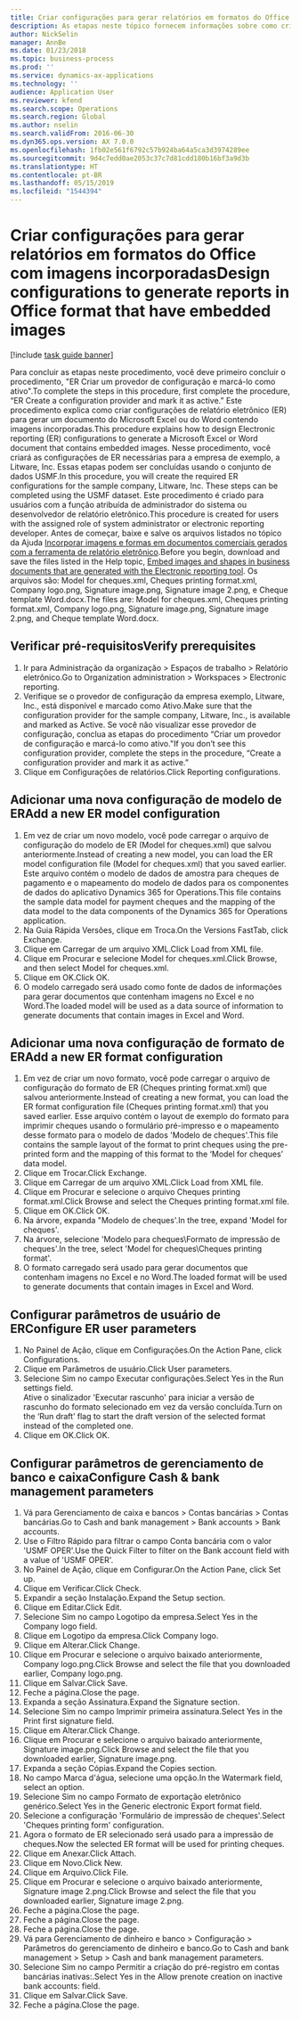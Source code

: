 ```yaml
---
title: Criar configurações para gerar relatórios em formatos do Office com imagens incorporadas
description: As etapas neste tópico fornecem informações sobre como criar configurações de relatório eletrônico (ER) que geram documentos eletrônicos nos formatos do Microsoft Office (Excel e Word) contendo imagens incorporadas.
author: NickSelin
manager: AnnBe
ms.date: 01/23/2018
ms.topic: business-process
ms.prod: ''
ms.service: dynamics-ax-applications
ms.technology: ''
audience: Application User
ms.reviewer: kfend
ms.search.scope: Operations
ms.search.region: Global
ms.author: nselin
ms.search.validFrom: 2016-06-30
ms.dyn365.ops.version: AX 7.0.0
ms.openlocfilehash: 1fb02e561f6792c57b924ba64a5ca3d3974289ee
ms.sourcegitcommit: 9d4c7edd0ae2053c37c7d81cdd180b16bf3a9d3b
ms.translationtype: HT
ms.contentlocale: pt-BR
ms.lasthandoff: 05/15/2019
ms.locfileid: "1544394"
---
```

# <a name="design-configurations-to-generate-reports-in-office-format-that-have-embedded-images"></a><span data-ttu-id="993d9-103">Criar configurações para gerar relatórios em formatos do Office com imagens incorporadas</span><span class="sxs-lookup"><span data-stu-id="993d9-103">Design configurations to generate reports in Office format that have embedded images</span></span>

[!include [task guide banner](../../includes/task-guide-banner.md)]

<span data-ttu-id="993d9-104">Para concluir as etapas neste procedimento, você deve primeiro concluir o procedimento, "ER Criar um provedor de configuração e marcá-lo como ativo".</span><span class="sxs-lookup"><span data-stu-id="993d9-104">To complete the steps in this procedure, first complete the procedure, “ER Create a configuration provider and mark it as active.”</span></span> <span data-ttu-id="993d9-105">Este procedimento explica como criar configurações de relatório eletrônico (ER) para gerar um documento do Microsoft Excel ou do Word contendo imagens incorporadas.</span><span class="sxs-lookup"><span data-stu-id="993d9-105">This procedure explains how to design Electronic reporting (ER) configurations to generate a Microsoft Excel or Word document that contains embedded images.</span></span> <span data-ttu-id="993d9-106">Nesse procedimento, você criará as configurações de ER necessárias para a empresa de exemplo, a Litware, Inc. Essas etapas podem ser concluídas usando o conjunto de dados USMF.</span><span class="sxs-lookup"><span data-stu-id="993d9-106">In this procedure, you will create the required ER configurations for the sample company, Litware, Inc. These steps can be completed using the USMF dataset.</span></span> <span data-ttu-id="993d9-107">Este procedimento é criado para usuários com a função atribuída de administrador do sistema ou desenvolvedor de relatório eletrônico.</span><span class="sxs-lookup"><span data-stu-id="993d9-107">This procedure is created for users with the assigned role of system administrator or electronic reporting developer.</span></span> <span data-ttu-id="993d9-108">Antes de começar, baixe e salve os arquivos listados no tópico da Ajuda [Incorporar imagens e formas em documentos comerciais gerados com a ferramenta de relatório eletrônico](../electronic-reporting-embed-images-shapes.md).</span><span class="sxs-lookup"><span data-stu-id="993d9-108">Before you begin, download and save the files listed in the Help topic, [Embed images and shapes in business documents that are generated with the Electronic reporting tool](../electronic-reporting-embed-images-shapes.md).</span></span> <span data-ttu-id="993d9-109">Os arquivos são: Model for cheques.xml, Cheques printing format.xml, Company logo.png, Signature image.png, Signature image 2.png, e Cheque template Word.docx.</span><span class="sxs-lookup"><span data-stu-id="993d9-109">The files are: Model for cheques.xml, Cheques printing format.xml, Company logo.png, Signature image.png, Signature image 2.png, and Cheque template Word.docx.</span></span>

## <a name="verify-prerequisites"></a><span data-ttu-id="993d9-110">Verificar pré-requisitos</span><span class="sxs-lookup"><span data-stu-id="993d9-110">Verify prerequisites</span></span>  
 1. <span data-ttu-id="993d9-111">Ir para Administração da organização > Espaços de trabalho > Relatório eletrônico.</span><span class="sxs-lookup"><span data-stu-id="993d9-111">Go to Organization administration > Workspaces > Electronic reporting.</span></span>  
 2. <span data-ttu-id="993d9-112">Verifique se o provedor de configuração da empresa exemplo, Litware, Inc., está disponível e marcado como Ativo.</span><span class="sxs-lookup"><span data-stu-id="993d9-112">Make sure that the configuration provider for the sample company, Litware, Inc., is available and marked as Active.</span></span> <span data-ttu-id="993d9-113">Se você não visualizar esse provedor de configuração, conclua as etapas do procedimento “Criar um provedor de configuração e marcá-lo como ativo."</span><span class="sxs-lookup"><span data-stu-id="993d9-113">If you don’t see this configuration provider, complete the steps in the procedure, “Create a configuration provider and mark it as active.”</span></span>   
 3. <span data-ttu-id="993d9-114">Clique em Configurações de relatórios.</span><span class="sxs-lookup"><span data-stu-id="993d9-114">Click Reporting configurations.</span></span>  
 
## <a name="add-a-new-er-model-configuration"></a><span data-ttu-id="993d9-115">Adicionar uma nova configuração de modelo de ER</span><span class="sxs-lookup"><span data-stu-id="993d9-115">Add a new ER model configuration</span></span>  
 1. <span data-ttu-id="993d9-116">Em vez de criar um novo modelo, você pode carregar o arquivo de configuração do modelo de ER (Model for cheques.xml) que salvou anteriormente.</span><span class="sxs-lookup"><span data-stu-id="993d9-116">Instead of creating a new model, you can load the ER model configuration file (Model for cheques.xml) that you saved earlier.</span></span> <span data-ttu-id="993d9-117">Este arquivo contém o modelo de dados de amostra para cheques de pagamento e o mapeamento do modelo de dados para os componentes de dados do aplicativo Dynamics 365 for Operations.</span><span class="sxs-lookup"><span data-stu-id="993d9-117">This file contains the sample data model for payment cheques and the mapping of the data model to the data components of the Dynamics 365 for Operations application.</span></span>   
 2. <span data-ttu-id="993d9-118">Na Guia Rápida Versões, clique em Troca.</span><span class="sxs-lookup"><span data-stu-id="993d9-118">On the Versions FastTab, click Exchange.</span></span>   
 3. <span data-ttu-id="993d9-119">Clique em Carregar de um arquivo XML.</span><span class="sxs-lookup"><span data-stu-id="993d9-119">Click Load from XML file.</span></span>  
 4. <span data-ttu-id="993d9-120">Clique em Procurar e selecione Model for cheques.xml.</span><span class="sxs-lookup"><span data-stu-id="993d9-120">Click Browse, and then select Model for cheques.xml.</span></span>   
 5. <span data-ttu-id="993d9-121">Clique em OK.</span><span class="sxs-lookup"><span data-stu-id="993d9-121">Click OK.</span></span>  
 6. <span data-ttu-id="993d9-122">O modelo carregado será usado como fonte de dados de informações para gerar documentos que contenham imagens no Excel e no Word.</span><span class="sxs-lookup"><span data-stu-id="993d9-122">The loaded model will be used as a data source of information to generate documents that contain images in Excel and Word.</span></span>  

## <a name="add-a-new-er-format-configuration"></a><span data-ttu-id="993d9-123">Adicionar uma nova configuração de formato de ER</span><span class="sxs-lookup"><span data-stu-id="993d9-123">Add a new ER format configuration</span></span>  
 1. <span data-ttu-id="993d9-124">Em vez de criar um novo formato, você pode carregar o arquivo de configuração do formato de ER (Cheques printing format.xml) que salvou anteriormente.</span><span class="sxs-lookup"><span data-stu-id="993d9-124">Instead of creating a new format, you can load the ER format configuration file (Cheques printing format.xml) that you saved earlier.</span></span> <span data-ttu-id="993d9-125">Esse arquivo contém o layout de exemplo do formato para imprimir cheques usando o formulário pré-impresso e o mapeamento desse formato para o modelo de dados 'Modelo de cheques'.</span><span class="sxs-lookup"><span data-stu-id="993d9-125">This file contains the sample layout of the format to print cheques using the pre-printed form and the mapping of this format to the ‘Model for cheques’ data model.</span></span>   
 2. <span data-ttu-id="993d9-126">Clique em Trocar.</span><span class="sxs-lookup"><span data-stu-id="993d9-126">Click Exchange.</span></span>  
 3. <span data-ttu-id="993d9-127">Clique em Carregar de um arquivo XML.</span><span class="sxs-lookup"><span data-stu-id="993d9-127">Click Load from XML file.</span></span>  
 4. <span data-ttu-id="993d9-128">Clique em Procurar e selecione o arquivo Cheques printing format.xml.</span><span class="sxs-lookup"><span data-stu-id="993d9-128">Click Browse and select the Cheques printing format.xml file.</span></span>   
 5. <span data-ttu-id="993d9-129">Clique em OK.</span><span class="sxs-lookup"><span data-stu-id="993d9-129">Click OK.</span></span>  
 6. <span data-ttu-id="993d9-130">Na árvore, expanda "Modelo de cheques'.</span><span class="sxs-lookup"><span data-stu-id="993d9-130">In the tree, expand 'Model for cheques'.</span></span>  
 7. <span data-ttu-id="993d9-131">Na árvore, selecione 'Modelo para cheques\Formato de impressão de cheques'.</span><span class="sxs-lookup"><span data-stu-id="993d9-131">In the tree, select 'Model for cheques\Cheques printing format'.</span></span>  
 8. <span data-ttu-id="993d9-132">O formato carregado será usado para gerar documentos que contenham imagens no Excel e no Word.</span><span class="sxs-lookup"><span data-stu-id="993d9-132">The loaded format will be used to generate documents that contain images in Excel and Word.</span></span>   

## <a name="configure-er-user-parameters"></a><span data-ttu-id="993d9-133">Configurar parâmetros de usuário de ER</span><span class="sxs-lookup"><span data-stu-id="993d9-133">Configure ER user parameters</span></span>  
 1. <span data-ttu-id="993d9-134">No Painel de Ação, clique em Configurações.</span><span class="sxs-lookup"><span data-stu-id="993d9-134">On the Action Pane, click Configurations.</span></span>  
 2. <span data-ttu-id="993d9-135">Clique em Parâmetros de usuário.</span><span class="sxs-lookup"><span data-stu-id="993d9-135">Click User parameters.</span></span>  
 3. <span data-ttu-id="993d9-136">Selecione Sim no campo Executar configurações.</span><span class="sxs-lookup"><span data-stu-id="993d9-136">Select Yes in the Run settings field.</span></span>  
  <span data-ttu-id="993d9-137">Ative o sinalizador 'Executar rascunho' para iniciar a versão de rascunho do formato selecionado em vez da versão concluída.</span><span class="sxs-lookup"><span data-stu-id="993d9-137">Turn on the ‘Run draft’ flag to start the draft version of the selected format instead of the completed one.</span></span>  
 4. <span data-ttu-id="993d9-138">Clique em OK.</span><span class="sxs-lookup"><span data-stu-id="993d9-138">Click OK.</span></span>  

## <a name="configure-cash--bank-management-parameters"></a><span data-ttu-id="993d9-139">Configurar parâmetros de gerenciamento de banco e caixa</span><span class="sxs-lookup"><span data-stu-id="993d9-139">Configure Cash & bank management parameters</span></span>  
 1. <span data-ttu-id="993d9-140">Vá para Gerenciamento de caixa e bancos > Contas bancárias > Contas bancárias.</span><span class="sxs-lookup"><span data-stu-id="993d9-140">Go to Cash and bank management > Bank accounts > Bank accounts.</span></span>  
 2. <span data-ttu-id="993d9-141">Use o Filtro Rápido para filtrar o campo Conta bancária com o valor 'USMF OPER'.</span><span class="sxs-lookup"><span data-stu-id="993d9-141">Use the Quick Filter to filter on the Bank account field with a value of 'USMF OPER'.</span></span>  
 3. <span data-ttu-id="993d9-142">No Painel de Ação, clique em Configurar.</span><span class="sxs-lookup"><span data-stu-id="993d9-142">On the Action Pane, click Set up.</span></span>  
 4. <span data-ttu-id="993d9-143">Clique em Verificar.</span><span class="sxs-lookup"><span data-stu-id="993d9-143">Click Check.</span></span>  
 5. <span data-ttu-id="993d9-144">Expandir a seção Instalação.</span><span class="sxs-lookup"><span data-stu-id="993d9-144">Expand the Setup section.</span></span>  
 6. <span data-ttu-id="993d9-145">Clique em Editar.</span><span class="sxs-lookup"><span data-stu-id="993d9-145">Click Edit.</span></span>  
 7. <span data-ttu-id="993d9-146">Selecione Sim no campo Logotipo da empresa.</span><span class="sxs-lookup"><span data-stu-id="993d9-146">Select Yes in the Company logo field.</span></span>  
 8. <span data-ttu-id="993d9-147">Clique em Logotipo da empresa.</span><span class="sxs-lookup"><span data-stu-id="993d9-147">Click Company logo.</span></span>  
 9. <span data-ttu-id="993d9-148">Clique em Alterar.</span><span class="sxs-lookup"><span data-stu-id="993d9-148">Click Change.</span></span>  
 10. <span data-ttu-id="993d9-149">Clique em Procurar e selecione o arquivo baixado anteriormente, Company logo.png.</span><span class="sxs-lookup"><span data-stu-id="993d9-149">Click Browse and select the file that you downloaded earlier, Company logo.png.</span></span>   
 11. <span data-ttu-id="993d9-150">Clique em Salvar.</span><span class="sxs-lookup"><span data-stu-id="993d9-150">Click Save.</span></span>  
 12. <span data-ttu-id="993d9-151">Feche a página.</span><span class="sxs-lookup"><span data-stu-id="993d9-151">Close the page.</span></span>  
 13. <span data-ttu-id="993d9-152">Expanda a seção Assinatura.</span><span class="sxs-lookup"><span data-stu-id="993d9-152">Expand the Signature section.</span></span>  
 14. <span data-ttu-id="993d9-153">Selecione Sim no campo Imprimir primeira assinatura.</span><span class="sxs-lookup"><span data-stu-id="993d9-153">Select Yes in the Print first signature field.</span></span>  
 15. <span data-ttu-id="993d9-154">Clique em Alterar.</span><span class="sxs-lookup"><span data-stu-id="993d9-154">Click Change.</span></span>  
 16. <span data-ttu-id="993d9-155">Clique em Procurar e selecione o arquivo baixado anteriormente, Signature image.png.</span><span class="sxs-lookup"><span data-stu-id="993d9-155">Click Browse and select the file that you downloaded earlier, Signature image.png.</span></span>   
 17. <span data-ttu-id="993d9-156">Expanda a seção Cópias.</span><span class="sxs-lookup"><span data-stu-id="993d9-156">Expand the Copies section.</span></span>  
 18. <span data-ttu-id="993d9-157">No campo Marca d'água, selecione uma opção.</span><span class="sxs-lookup"><span data-stu-id="993d9-157">In the Watermark field, select an option.</span></span>  
 19. <span data-ttu-id="993d9-158">Selecione Sim no campo Formato de exportação eletrônico genérico.</span><span class="sxs-lookup"><span data-stu-id="993d9-158">Select Yes in the Generic electronic Export format field.</span></span>  
 20. <span data-ttu-id="993d9-159">Selecione a configuração 'Formulário de impressão de cheques'.</span><span class="sxs-lookup"><span data-stu-id="993d9-159">Select 'Cheques printing form' configuration.</span></span>  
 21. <span data-ttu-id="993d9-160">Agora o formato de ER selecionado será usado para a impressão de cheques.</span><span class="sxs-lookup"><span data-stu-id="993d9-160">Now the selected ER format will be used for printing cheques.</span></span>  
 22. <span data-ttu-id="993d9-161">Clique em Anexar.</span><span class="sxs-lookup"><span data-stu-id="993d9-161">Click Attach.</span></span>  
 23. <span data-ttu-id="993d9-162">Clique em Novo.</span><span class="sxs-lookup"><span data-stu-id="993d9-162">Click New.</span></span>  
 24. <span data-ttu-id="993d9-163">Clique em Arquivo.</span><span class="sxs-lookup"><span data-stu-id="993d9-163">Click File.</span></span>  
 25. <span data-ttu-id="993d9-164">Clique em Procurar e selecione o arquivo baixado anteriormente, Signature image 2.png.</span><span class="sxs-lookup"><span data-stu-id="993d9-164">Click Browse and select the file that you downloaded earlier, Signature image 2.png.</span></span>   
 26. <span data-ttu-id="993d9-165">Feche a página.</span><span class="sxs-lookup"><span data-stu-id="993d9-165">Close the page.</span></span>  
 27. <span data-ttu-id="993d9-166">Feche a página.</span><span class="sxs-lookup"><span data-stu-id="993d9-166">Close the page.</span></span>  
 28. <span data-ttu-id="993d9-167">Feche a página.</span><span class="sxs-lookup"><span data-stu-id="993d9-167">Close the page.</span></span>  
 29. <span data-ttu-id="993d9-168">Vá para Gerenciamento de dinheiro e banco > Configuração > Parâmetros do gerenciamento de dinheiro e banco.</span><span class="sxs-lookup"><span data-stu-id="993d9-168">Go to Cash and bank management > Setup > Cash and bank management parameters.</span></span>  
 30. <span data-ttu-id="993d9-169">Selecione Sim no campo Permitir a criação do pré-registro em contas bancárias inativas:.</span><span class="sxs-lookup"><span data-stu-id="993d9-169">Select Yes in the Allow prenote creation on inactive bank accounts: field.</span></span>  
 31. <span data-ttu-id="993d9-170">Clique em Salvar.</span><span class="sxs-lookup"><span data-stu-id="993d9-170">Click Save.</span></span>  
 32. <span data-ttu-id="993d9-171">Feche a página.</span><span class="sxs-lookup"><span data-stu-id="993d9-171">Close the page.</span></span>  
